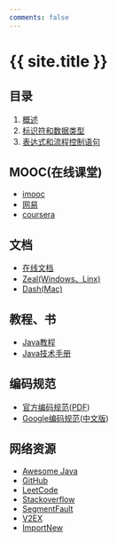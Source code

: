 ```yaml
---
comments: false
---
```


# {{ site.title }}

## 目录

1. [概述](chapters/1)
2. [标识符和数据类型](chapters/2)
3. [表达式和流程控制语句](chapters/3)

## MOOC(在线课堂)

- [imooc](http://www.imooc.com/course/list?c=java)
- [网易](http://mooc.study.163.com/learn/ZJU-1000002014#/learn/content)
- [coursera](https://www.coursera.org/specializations/java-object-oriented)

## 文档

- [在线文档](http://docs.oracle.com/javase/8/docs/api/)
- [Zeal(Windows、Linx)](https://zealdocs.org)
- [Dash(Mac)](https://kapeli.com/dash)

## 教程、书

- [Java教程](http://www.runoob.com/java/java-tutorial.html)
- [Java技术手册](https://caterpillar.gitbooks.io/javase6tutorial/content/)

## 编码规范

- [官方编码规范](http://www.oracle.com/technetwork/java/codeconvtoc-136057.html)([PDF](http://www.oracle.com/technetwork/java/codeconventions-150003.pdf))
- [Google编码规范](https://google.github.io/styleguide/javaguide.html)([中文版](http://hawstein.com/posts/google-java-style.html))

## 网络资源

- [Awesome Java](https://github.com/akullpp/awesome-java)
- [GitHub](https://github.com)
- [LeetCode](https://leetcode.com)
- [Stackoverflow](http://stackoverflow.com/questions/tagged/java)
- [SegmentFault](http://segmentfault.com/t/java)
- [V2EX](http://v2ex.com)
- [ImportNew](http://www.importnew.com)
